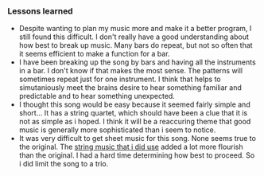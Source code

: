 ### Lessons learned

- Despite wanting to plan my music more and make it a better program, I still found this difficult. I don't really have a good understanding about how best to break up music. Many bars do repeat, but not so often that it seems efficient to make a function for a bar.
- I have been breaking up the song by bars and having all the instruments in a bar. I don't know if that makes the most sense. The patterns will sometimes repeat just for one instrument. I think that helps to simutaniously meet the brains desire to hear something familiar and predictable and to hear something unexpected.
- I thought this song would be easy because it seemed fairly simple and short... It has a string quartet, which should have been a clue that it is not as simple as i hoped. I think it will be a reaccuring theme that good music is generally more sophisticated than i seem to notice.
- It was very difficult to get sheet music for this song. None seems true to the original. The [string music that i did use](https://www.youtube.com/watch?v=oGGIz1BuMcA&t) added a lot more flourish than the original. I had a hard time determining how best to proceed. So i did limit the song to a trio.
